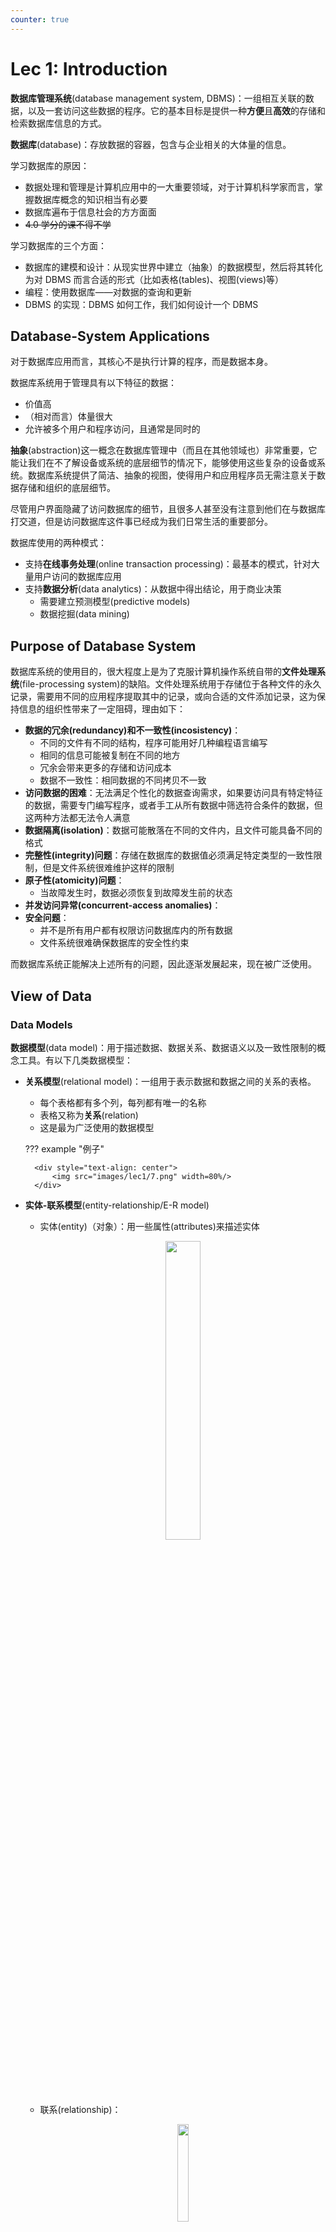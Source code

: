 ```yaml
---
counter: true
---
```


# Lec 1: Introduction

**数据库管理系统**(database management system, DBMS)：一组相互关联的数据，以及一套访问这些数据的程序。它的基本目标是提供一种**方便**且**高效**的存储和检索数据库信息的方式。

**数据库**(database)：存放数据的容器，包含与企业相关的大体量的信息。

学习数据库的原因：

- 数据处理和管理是计算机应用中的一大重要领域，对于计算机科学家而言，掌握数据库概念的知识相当有必要
- 数据库遍布于信息社会的方方面面
- ~~4.0 学分的课不得不学~~

学习数据库的三个方面：

- 数据库的建模和设计：从现实世界中建立（抽象）的数据模型，然后将其转化为对 DBMS 而言合适的形式（比如表格(tables)、视图(views)等）
- 编程：使用数据库——对数据的查询和更新
- DBMS 的实现：DBMS 如何工作，我们如何设计一个 DBMS


## Database-System Applications

对于数据库应用而言，其核心不是执行计算的程序，而是数据本身。

数据库系统用于管理具有以下特征的数据：

- 价值高
- （相对而言）体量很大
- 允许被多个用户和程序访问，且通常是同时的

**抽象**(abstraction)这一概念在数据库管理中（而且在其他领域也）非常重要，它能让我们在不了解设备或系统的底层细节的情况下，能够使用这些复杂的设备或系统。数据库系统提供了简洁、抽象的视图，使得用户和应用程序员无需注意关于数据存储和组织的底层细节。

尽管用户界面隐藏了访问数据库的细节，且很多人甚至没有注意到他们在与数据库打交道，但是访问数据库这件事已经成为我们日常生活的重要部分。

数据库使用的两种模式：

- 支持**在线事务处理**(online transaction processing)：最基本的模式，针对大量用户访问的数据库应用
- 支持**数据分析**(data analytics)：从数据中得出结论，用于商业决策
    - 需要建立预测模型(predictive models)
    - 数据挖掘(data mining)


## Purpose of Database System

数据库系统的使用目的，很大程度上是为了克服计算机操作系统自带的**文件处理系统**(file-processing system)的缺陷。文件处理系统用于存储位于各种文件的永久记录，需要用不同的应用程序提取其中的记录，或向合适的文件添加记录，这为保持信息的组织性带来了一定阻碍，理由如下：

- **数据的冗余(redundancy)和不一致性(incosistency)**：
    - 不同的文件有不同的结构，程序可能用好几种编程语言编写
    - 相同的信息可能被复制在不同的地方
    - 冗余会带来更多的存储和访问成本
    - 数据不一致性：相同数据的不同拷贝不一致
- **访问数据的困难**：无法满足个性化的数据查询需求，如果要访问具有特定特征的数据，需要专门编写程序，或者手工从所有数据中筛选符合条件的数据，但这两种方法都无法令人满意
- **数据隔离(isolation)**：数据可能散落在不同的文件内，且文件可能具备不同的格式
- **完整性(integrity)问题**：存储在数据库的数据值必须满足特定类型的一致性限制，但是文件系统很难维护这样的限制
- **原子性(atomicity)问题**：
    - 当故障发生时，数据必须恢复到故障发生前的状态
- **并发访问异常(concurrent-access anomalies)**：
- **安全问题**：
    - 并不是所有用户都有权限访问数据库内的所有数据
    - 文件系统很难确保数据库的安全性约束

而数据库系统正能解决上述所有的问题，因此逐渐发展起来，现在被广泛使用。


## View of Data

### Data Models

**数据模型**(data model)：用于描述数据、数据关系、数据语义以及一致性限制的概念工具。有以下几类数据模型：

- **关系模型**(relational model)：一组用于表示数据和数据之间的关系的表格。
    - 每个表格都有多个列，每列都有唯一的名称
    - 表格又称为**关系**(relation)
    - 这是最为广泛使用的数据模型

    ??? example "例子"

        <div style="text-align: center">
            <img src="images/lec1/7.png" width=80%/>
        </div>


- **实体-联系模型**(entity-relationship/E-R model)
    - 实体(entity)（对象）：用一些属性(attributes)来描述实体

        <div style="text-align: center">
            <img src="images/lec1/4.png" width=35%/>
        </div>

    - 联系(relationship)：

        <div style="text-align: center">
            <img src="images/lec1/5.png" width=20%/>
        </div>


    ??? example "例子"

        <div style="text-align: center">
            <img src="images/lec1/6.png" width=70%/>
        </div>

- **半结构化数据模型**(semi-structured data model)：允许相同类型的数据项有不同的属性（而上述的两类数据模型均不允许）
    - 例子：XML(extensible markup language)、JSON

- **面向对象模型**：因面向对象编程(OOP)的兴盛而发展起来的，其中的对象概念可以被融入到关系数据库中
    - 可将这类模型看作是关系模型的扩展，包含了封装(encapsulation)、方法和对象等概念

- 更老的模型：网状模型、层级模型

数据模型的一大重要功能在于：不仅对于一般的数据库用户，甚至对于数据库应用的开发者也隐藏了底层的实现细节。


### Data Abstraction

开发者通过以下几层**数据抽象**(data abstraction)来简化用户与数据库系统的交互：

- **物理层**(physical level)：描述记录的存储方式（复杂的底层数据结构）
    - 将表格以记录序列的形式存储在文件中，不同的属性、不同的记录用特殊字符（比如用逗号和换行符）隔开
    - 使用索引以支持高效的记录检索
    - 此外还定义了用于高效访问数据的算法
- **逻辑层**(logical level)：描述存储于数据库内的数据内容，以及数据之间的联系
    - 位于逻辑层的用户（比如数据库管理员）无需关注物理层的复杂性，这称为**物理数据独立性**(physical data independence)
- **视图层**(view level)：最高层的抽象，位于该层的用户仅能访问部分数据库的内容
    - 该层的目的在于简化用户与系统的交互，并提供了多个视图
    - 此外还提供了安全机制，以阻止用户访问数据库的某些部分

<div style="text-align: center">
    <img src="images/lec1/1.png" width=60%/>
</div>


### Instances and Schemas

- **实例**(instances)：在特定的时间内，存储在数据库中的一组信息
- **模式**(schemas)：数据库的总体设计

模式和实例之间的关系类似编程语言中的变量声明和变量值。

数据库的模式可以分为以下几类：

- **物理模式**(physical schema)：描述在物理层上的数据库设计
- **逻辑模式**(logical schema)：描述在逻辑层上的数据库设计
    - 对于应用程序而言，该模式是最为重要的，因为程序员需要通过该模式来构建程序
    - 一般来说，逻辑模式更改的频率不高，但是对于新建的数据库应用而言，可能需要更加灵活的逻辑模式（比如单个关系内的不同记录可能有不同的属性）
- **子模式**(subschema)：描述数据库内的不同视图


## Database Languages

数据库语言的组成部分有：

- **数据定义语言**(data-definition language, DDL)：用于指定数据库模式，描述数据的性质
    - 该语言还要指明数据的存储结构、访问方法和一致性约束(consistency constraints)
    - 完整性约束包括：
        - **域约束**(domain constraints)：域的取值和它对应的属性类型相关
        - **参照完整性**(referential integrity)：出现在某个关系中的一组属性的值，也会出现在另一个关系的对应属性中
            - 对数据库的修改可能会破坏参照完整性
        - **授权**(authorization)：权限可以分为以下几类，不同用户获得的权限可以是这些权限的组合：
            - 读取(read)授权：只读，不可修改
            - 插入(insert)授权：可插入数据，但不可修改现有数据
            - 更新(update)授权：可以修改数据，但不可以删除数据
            - 删除(delete)授权：允许删除数据

    - 处理完 DDL 后得到的输出会存在一个称为**数据字典**(data dictionary)的特殊文件内（可看作特殊的表格，只允许数据库自身访问和更新里面的内容），里面包含了**元数据**(metadata)（即“数据的数据”），包括：数据库模式、数据存储结构、访问模式和约束、统计信息、授权(authorization)

- **数据操纵语言**(data-manipulation language, DML)：允许用户访问和操纵那些被合适的数据模型组织过的数据，包括检索、插入、删除、修改等操作，分为以下两类：
    - **过程型**(procedural) DMLs：用户指明所需数据以及获取数据的方法，比如 C、Pascal、Java 等语言
    - **声明型/非过程型**(declarative/nonprocedural) DMLs：用户只需指明数据，无需指出如何获取数据，相比过程性 DMLs 更易于使用，比如 SQL、Prolog 等语言
- **数据控制语言**(data-control language, DCL)


### SQL

- **查询**(query)：请求信息检索的语句。
- **查询语言**(query language)：DML 中包含信息检索的那部分
- **SQL**（structured query language，结构化查询语言）：使用最广泛的查询语言
    - SQL 提供了丰富的 DDL，允许定义带有各种数据类型和完整性约束的表格
    - SQL 是非过程的查询语言，查询将一张或多张表格作为输入，输出一张表格


### Database Access from Application Programs

像 SQL 这样的非过程型查询语言并不具备与通用图灵机一样强大的能力，因为它无法进行一般编程语言能够做到的计算，也不支持用户输入、输出显示和网络通信等行为。因此这样的计算和行为必须用**宿主语言**(host language)编写（比如 C/C++、Java、Python 等），并依靠**嵌入式的 SQL 查询**来访问数据库内的数据。**应用程序**(application program)就是通过这种方式来和数据库交互的程序。

一般来说，应用程序通过 API 来向数据库发送 DML 和 DDL 语句并检索数据。下面列出两种常见的 API：

- ODBC（open database connectivity, 开放数据库互连）：定义了 C 和其他语言的 API
- JDBC（Java database connectivity, Java 数据库互连）：定义了 Java 对应的接口

下面这张图片很好地概括了上述内容：

<div style="text-align: center">
    <img src="images/lec1/8.png" width=70%/>
</div>


## Data Design

数据库设计步骤：

- **需求分析**(requirement analysis)：需要什么数据、应用和操作
- **概念设计**(conceptual design)：用 E-R 模型或类似的高级数据模型，以及一些算法来对数据进行高层级的描述
- **逻辑设计**(logical design)：将高层的概念模式映射到数据库系统所用到的数据模型的实现中
- **模式改善**(schema refinement)（规范化(normalization)）：检查关系模式中的冗余和关系异常
- **物理设计**(physical design)：索引(indexing)、聚类(clustering)和数据库调优(tuning)
- **创建和初始化数据库、安全设计**(create and initialize database & security design)
    - 加载初始数据并测试
    - 识别不同的用户组及其角色

<div style="text-align: center">
    <img src="images/lec1/3.png" width=80%/>
</div>


## Data Engine

数据库的功能组件可以分为：

- **存储管理器**(storage manager)：为存储在数据库的底层数据、应用程序和提交到系统的查询之间提供接口
    - 需要与文件系统打交道，将各种 DML 语句翻译为底层的文件系统命令，并负责存储、检索和更新数据库内的数据
    - 组成部分：
        - **授权和完整性管理器**(authorization and integrity manager)
        - **事务管理器**(transaction manager)：维护一致性和并发事务执行
        - **文件管理器**(file manager)：管理硬盘存储空间分配
        - **缓冲区管理器**(buffer manager)：将数据从硬盘拿到主存中，并决定将哪些数据放在缓存中

    - 存储管理器实现了如下数据结构，作为物理系统的实现：
        - **数据文件**：存储数据库自身
        - **数据字典**：存储数据库结构的元数据，尤其是数据库的模式
        - **索引**：提供对数据项的快速访问

- **查询处理器**(query processor)：包括以下组成部分
    - **DDL 解释器**(interpreter)：解释 DDL 语句，并将定义记录在数据字典中
    - **DML 编译器**(compiler)：将用查询语言表述的 DML 语句翻译为由底层指令构成的评估计划(evaluation plan)，此外还支持**查询优化**（选择成本最低的评估计划）
    - **查询评估引擎**(query evaluation engine)：执行由 DML 编译器生成的底层指令

    <div style="text-align: center">
        <img src="images/lec1/9.png" width=70%/>
    </div>

- **事务管理组件**(transaction management component)
    - **事务**(transaction)：用于在数据库应用中执行单个逻辑功能的一组操作
    - 事务的要求——**ACID**：**原子性**(atomicity)、**一致性**(consistency)、**隔离性**(isolation)、**持久性**(durability)
    - 事务管理组件的组成部分：
        - **恢复管理器**(recovery manager)：通过备份或恢复子系统，来确保数据库在系统或事务故障时，能够保持数据库的一致（正确）状态
        - **并发控制管理器**(concurrency-control manager)用于控制并发事务之间的互动




## Database and Application Architecture

??? note "数据库系统架构图"

    <div style="text-align: center">
        <img src="images/lec1/10.png" width=80%/>
    </div>

- 上述架构适用于共享内存，并使用多个 CPU 并行处理的服务器架构
- 为了应对更大规模的数据，以及更高的处理速度，可以采用**并行数据库**(parallel database)或**分布式数据库**(distributed database)

下面考虑使用数据库作为后端的应用架构，可以分为：

- **两级架构**(two-tier architecture)：应用程序位于客户端机器内，通过查询语言语句调用位于服务器上的数据库系统
- **三级架构**(three-tier architecture)：
    - 客户端仅作为前端（浏览器或移动应用等），并不包含任何直接的数据库调用，与**应用服务器**通信
    - 应用服务器可以与数据库系统通信，以访问数据。应用的商业逻辑(business logic)也嵌在应用服务器上
    - 相比两级架构具备更好的安全性和性能


## Database Users and Administrators

不同的用户接口类型对应以下不同类型的用户：

- **普通(naive)用户**：通过预先定义的用户接口（比如 web 或移动应用）与数据库系统交互
- **应用程序员**：编写应用程序，通过多种工具开发用户接口
- **富有经验的用户**：并不通过编写程序与系统交互，而是使用数据库查询语言，或者使用数据分析软件等工具来构建请求
- **数据库管理员**(database administrator, DBA)：具备对数据库和程序的中央控制权的特殊用户。
    - DBA 具备该数据库的最高特权
    - DBA 需要协调好数据库系统的所有活动
    - DBA 控制数据库所有用户的权限(authority)
    - DBA 需要对企业信息资源和需求有较好的了解
    - DBA 的责任：
        - 模式、存储结构和访问方法的定义
        - 模式和物理组织的调整
        - 对数据访问的授权
        - 日常维护：监控性能、响应要求的改变、数据库的安全（周期性备份(backup)数据库、故障时恢复）、留够硬盘空间


## Supplements

??? info "DBMS 的历史进程"

    - 文件访问系统（1950s-1960s）
    - 网状(network)/层次(hierarchy) DBMS（1960s-1970s）
    - 关系型数据库系统(RDBMS)（1970s-）
    - 面向对象的数据库系统(OODBMS)
    - 面向关系的数据库系统(ORDBMS)
    - 面向应用的数据库系统：空间、时间、多媒体、网络(Web)数据库
    - 数据仓库(data warehousing)、联机分析处理(online analytical processing)、数据挖掘系统(data mining system)


??? info "数据库市场"

    - [国外数据库引擎排行](https://db-engines.com/en/ranking)
    - [国内数据库引擎排行](https://www.modb.pro/dbRank)
